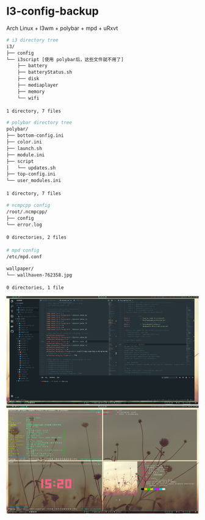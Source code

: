 # I3-config-backup
Arch Linux + I3wm + polybar + mpd + uRxvt


``` bash
# i3 directory tree
i3/
├── config
└── i3script [使用 polybar后，这些文件就不用了]
    ├── battery
    ├── batteryStatus.sh
    ├── disk
    ├── mediaplayer
    ├── memory
    └── wifi

1 directory, 7 files
```

``` bash
# polybar directory tree
polybar/
├── bottom-config.ini
├── color.ini
├── launch.sh
├── module.ini
├── script
│   └── updates.sh
├── top-config.ini
└── user_modules.ini

1 directory, 7 files
```

``` bash
# ncmpcpp config
/root/.ncmpcpp/
├── config
└── error.log

0 directories, 2 files

# mpd config
/etc/mpd.conf
```

``` bash
wallpaper/
└── wallhaven-762358.jpg

0 directories, 1 file
```

![i3wm.png](https://github.com/evilH2O2/I3-config-backup/blob/master/previews/i3wm.png)
![windows.png](https://github.com/evilH2O2/I3-config-backup/blob/master/previews/windows.png)
